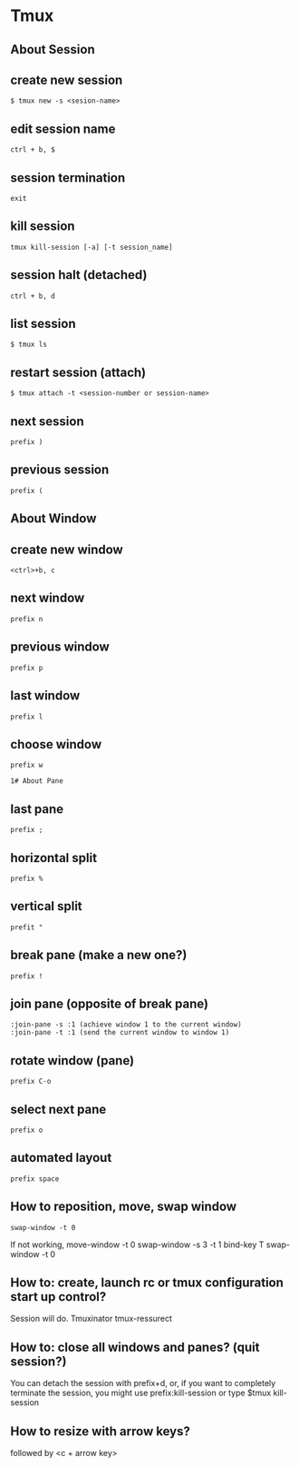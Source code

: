 # Tmux 

## About Session

## create new session
    $ tmux new -s <sesion-name>

## edit session name
    ctrl + b, $

## session termination
    exit

## kill session
    tmux kill-session [-a] [-t session_name]

## session halt (detached)
    ctrl + b, d

## list session
    $ tmux ls

## restart session (attach)
    $ tmux attach -t <session-number or session-name>

## next session
    prefix )

## previous session
    prefix (

## About Window
## create new window
    <ctrl>+b, c

## next window 
    prefix n

## previous window
    prefix p

## last window
    prefix l

## choose window
    prefix w

    1# About Pane

## last pane
    prefix ;

## horizontal split
    prefix %


## vertical split 
    prefit "

## break pane (make a new one?)  
    prefix !

## join pane (opposite of break pane)
    :join-pane -s :1 (achieve window 1 to the current window)
    :join-pane -t :1 (send the current window to window 1)

## rotate window (pane) 
    prefix C-o

## select next pane 
    prefix o 

## automated layout
    prefix space

## How to reposition, move, swap window
    swap-window -t 0
If not working,
    move-window -t 0
    swap-window -s 3 -t 1
    bind-key T swap-window -t 0

## How to: create, launch rc or tmux configuration start up control?
Session will do.
Tmuxinator
tmux-ressurect

## How to: close all windows and panes? (quit session?)
You can detach the session with prefix+d, or, if you want to completely terminate the session, you might use prefix:kill-session<cr> or type
$tmux kill-session

## How to resize with arrow keys?
<prefix> followed by <c + arrow key>
